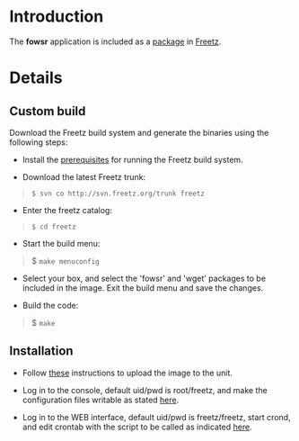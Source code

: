 # Introduction #

The **fowsr** application is included as a [package](http://freetz.org/browser/trunk/make/fowsr) in [Freetz](http://freetz.org/wiki#).

# Details #

## Custom build ##

Download the Freetz build system and generate the binaries using the following steps:

  * Install the [prerequisites](http://freetz.org/wiki/help/howtos/common/install#NotwendigePakete) for running the Freetz build system.

  * Download the latest Freetz trunk:

> `$ svn co http://svn.freetz.org/trunk freetz`

  * Enter the freetz catalog:

> `$ cd freetz`

  * Start the build menu:

> $ `make menuconfig`

  * Select your box, and select the 'fowsr' and 'wget' packages to be included in the image. Exit the build menu and save the changes.

  * Build the code:

> $ `make`

## Installation ##

  * Follow [these](http://freetz.org/wiki/help/howtos/common/newbie.en) instructions to upload the image to the unit.

  * Log in to the console, default uid/pwd is root/freetz, and make the configuration files writable as stated [here](http://freetz.org/wiki/FAQ.en#Settingsarenotavailableatcurrentsecuritylevel).

  * Log in to the WEB interface, default uid/pwd is freetz/freetz, start crond, and edit crontab with the script to be called as indicated [here](http://code.google.com/p/fowsr/wiki/cron).